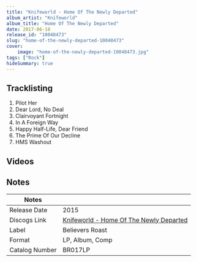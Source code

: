 ```yaml
---
title: "Knifeworld - Home Of The Newly Departed"
album_artist: "Knifeworld"
album_title: "Home Of The Newly Departed"
date: 2017-06-18
release_id: "10048473"
slug: "home-of-the-newly-departed-10048473"
cover:
    image: "home-of-the-newly-departed-10048473.jpg"
tags: ["Rock"]
hideSummary: true
---
```


## Tracklisting
1. Pilot Her
2. Dear Lord, No Deal
3. Clairvoyant Fortnight
4. In A Foreign Way
5. Happy Half-Life, Dear Friend
6. The Prime Of Our Decline
7. HMS Washout

## Videos


## Notes

| Notes          |             |
| ---------------| ----------- |
| Release Date   | 2015 |
| Discogs Link   | [Knifeworld - Home Of The Newly Departed](https://www.discogs.com/release/10048473) |
| Label          | Believers Roast |
| Format         | LP, Album, Comp |
| Catalog Number | BR017LP |

